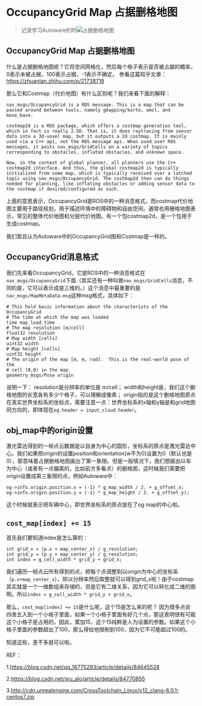# OccupancyGrid Map 占据删格地图
> 记录学习Autoware的时![占据删格地图](https://github.com/CPFL/Autoware/tree/master/ros/src/computing/perception/semantics/packages/object_map)

## OccupancyGrid Map 占据删格地图
什么是占据删格地图呢？它将空间网格化，然后每个格子表示是否被占据的概率，0表示未被占据，100表示占据，-1表示不确定。
参看这篇知乎文章：https://zhuanlan.zhihu.com/p/21738718


那么它和Costmap（代价地图）有什么区别呢？我们来看下面的解释：
```
nav_msgs/OccupancyGrid is a ROS message. This is a map that can be passed around between tools, namely gmapping/karto, amcl, and move_base.

costmap2d is a ROS package, which offers a costmap generation tool, which in fact is really 2.5D. That is, it does raytracing from sensor data into a 3d-voxel map, but it outputs a 2d costmap. It is mainly used via a C++ api, not the ROS message api. When used over ROS messages, it posts nav_msgs/GridCells on a variety of topics corresponding to obstacles, inflated obstacles, and unknown space.

Now, in the context of global planner, all planners use the C++ costmap2d interface. And thus, the global costmap2d is typically initialized from some map, which is typically received over a latched topic using nav_msgs/OccupancyGrid. The costmap2d then can do things needed for planning, like inflating obstacles or adding sensor data to the costmap if desired/configured as such.
```
上面的意思表示，OccupancyGrid是ROS中的一种消息格式，而costmap代价地图主要用于路径规划，用于描述环境中的障碍物和自由空间。通常也用栅格地图表示，常见的整体代价地图和分层代价地图。有一个包costmap2d，是一个包用于生成costmap。

我们暂且认为Autoware中的OccupancyGrid图和Costmap是一样的。

## OccupancyGrid消息格式
我们先来看OccupancyGrid，它是ROS中的一种消息格式在`nav_msgs/OccupancyGrid`下面（其实还有一种叫做`nav_msgs/GridCells`消息，不同的是，它可以表示成是三维的。）这个消息中最重要的是`nav_msgs/MapMetaData.msg`这种msg格式，具体如下：
```
# This hold basic information about the characterists of the OccupancyGrid
# The time at which the map was loaded
time map_load_time
# The map resolution [m/cell]
float32 resolution
# Map width [cells]
uint32 width
# Map height [cells]
uint32 height
# The origin of the map [m, m, rad].  This is the real-world pose of the
# cell (0,0) in the map.
geometry_msgs/Pose origin
```
说明一下：
resolution是分辨率的单位是 m/cell；
width和height是，我们这个删格地图的长宽各有多少个格子，可以理解成像素；
origin指的是这个删格地图原点在真实世界坐标系的坐标点，需要注意一点：世界坐标系的x轴和y轴是和grid地图同方向的，即体现在`og.header = input_cloud.header`。

## obj_map中的origin设置
激光雷达得到的一帧点云数据是以自身为中心的圆形，坐标系的原点是激光雷达中心。我们如果把origin的设置position和orientation(w不为0)设置为0（默认也是0），那意味着占据删格地图画出了第一象限。但是一般情况下，我们想画出以车为中心（或者有一点偏离的，比如前方多看点）的删格图，这时候我们需要把origin设置成第三象限的点，例如Autoware中：
```
og->info.origin.position.x = (-1) * g_map_width / 2. + g_offset_x;
og->info.origin.position.y = (-1) * g_map_height / 2. + g_offset_y);
```
这个时候就表示把车辆中心，即世界坐标系的原点放在了og map的中心啦。


## `cost_map[index] += 15`
首先我们要知道index是怎么算的：
```
int grid_x = (p.x + map_center_x) / g_resolution;
int grid_y = (p.y + map_center_y) / g_resolution;
int index = g_cell_width * grid_y + grid_x;

```
我们遍历一帧点云所有得到的点，把每个点调整到以origin为中心的坐标系（`p.x+map_center_x`），除以分辨率然后取整就可以得到grid_x啦！由于costmap其实就是一个一维数组来存储的，但是它有二维关系，因为它可以转化成二维的图啊。所以`index = g_cell_width * grid_y + grid_x`。

那么，`cost_map[index] += 15`是什么呢，这个15是怎么来的呢？
因为很多点会四舍五入到一个小格子里面，如果一个小格子里面有好几个点，那这表明很有可能这个小格子是占用的，因此，累加15，这个15纯粹是人为设置的参数。如果这个小格子里面的参数超出了100，那么得给他限制到100，因为它不可能超过100的。


知道这些，差不多就可以啦。








REF：

1.https://blog.csdn.net/qq_16775293/article/details/84645528

2.https://blog.csdn.net/sru_alo/article/details/84770855

3.http://cdn.unrealengine.com/CrossToolchain_Linux/v12_clang-6.0.1-centos7.zip